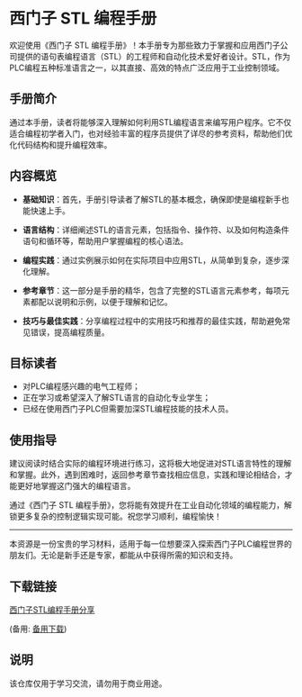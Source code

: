 # 西门子 STL 编程手册

欢迎使用《西门子 STL 编程手册》！本手册专为那些致力于掌握和应用西门子公司提供的语句表编程语言（STL）的工程师和自动化技术爱好者设计。STL，作为PLC编程五种标准语言之一，以其直接、高效的特点广泛应用于工业控制领域。

## 手册简介

通过本手册，读者将能够深入理解如何利用STL编程语言来编写用户程序。它不仅适合编程初学者入门，也对经验丰富的程序员提供了详尽的参考资料，帮助他们优化代码结构和提升编程效率。

## 内容概览

- **基础知识**：首先，手册引导读者了解STL的基本概念，确保即使是编程新手也能快速上手。
  
- **语言结构**：详细阐述STL的语言元素，包括指令、操作符、以及如何构造条件语句和循环等，帮助用户掌握编程的核心语法。

- **编程实践**：通过实例展示如何在实际项目中应用STL，从简单到复杂，逐步深化理解。

- **参考章节**：这一部分是手册的精华，包含了完整的STL语言元素参考，每项元素都配以说明和示例，以便于理解和记忆。

- **技巧与最佳实践**：分享编程过程中的实用技巧和推荐的最佳实践，帮助避免常见错误，提高编程质量。

## 目标读者

- 对PLC编程感兴趣的电气工程师；
- 正在学习或希望深入了解STL语言的自动化专业学生；
- 已经在使用西门子PLC但需要加深STL编程技能的技术人员。

## 使用指导

建议阅读时结合实际的编程环境进行练习，这将极大地促进对STL语言特性的理解和掌握。此外，遇到困难时，返回参考章节查找相应信息，实践和理论相结合，才能更好地掌握这门强大的编程语言。

通过《西门子 STL 编程手册》，您将能有效提升在工业自动化领域的编程能力，解锁更多复杂的控制逻辑实现可能。祝您学习顺利，编程愉快！

---

本资源是一份宝贵的学习材料，适用于每一位想要深入探索西门子PLC编程世界的朋友们。无论是新手还是专家，都能从中获得所需的知识和支持。

## 下载链接
[西门子STL编程手册分享]() 

(备用: [备用下载](https://pan.baidu.com/s/1ynDdQR7Sza9M7luznOY5PQ?pwd=1234))

## 说明

该仓库仅用于学习交流，请勿用于商业用途。
